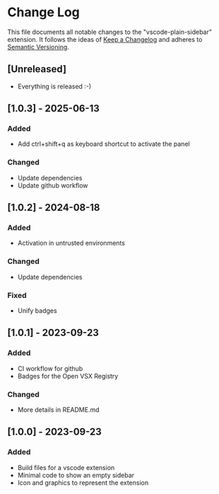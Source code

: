 # Change Log

This file documents all notable changes to the "vscode-plain-sidebar" extension.
It follows the ideas of [Keep a Changelog](https://keepachangelog.com/en/1.0.0/) and adheres to [Semantic Versioning](https://semver.org/spec/v2.0.0.html).

## [Unreleased]

- Everything is released :-)

## [1.0.3] - 2025-06-13

### Added

- Add ctrl+shift+q as keyboard shortcut to activate the panel

### Changed

- Update dependencies
- Update github workflow

## [1.0.2] - 2024-08-18

### Added

- Activation in untrusted environments

### Changed

- Update dependencies

### Fixed

- Unify badges

## [1.0.1] - 2023-09-23

### Added

- CI workflow for github
- Badges for the Open VSX Registry

### Changed

- More details in README.md

## [1.0.0] - 2023-09-23

### Added

- Build files for a vscode extension
- Minimal code to show an empty sidebar
- Icon and graphics to represent the extension

